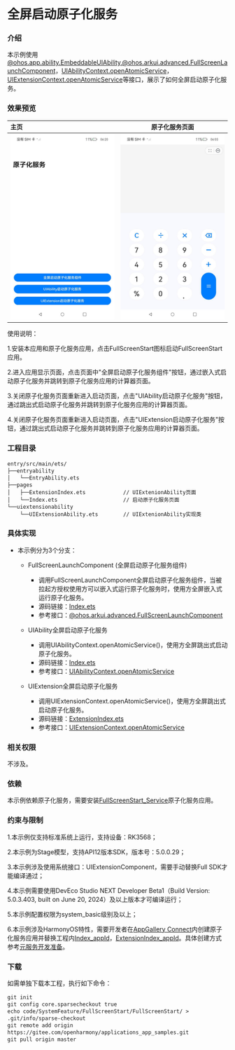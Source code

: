 # 全屏启动原子化服务

### 介绍

本示例使用[@ohos.app.ability.EmbeddableUIAbility](https://gitee.com/openharmony/docs/blob/master/zh-cn/application-dev/reference/apis-ability-kit/js-apis-app-ability-embeddableUIAbility.md),[@ohos.arkui.advanced.FullScreenLaunchComponent](https://gitee.com/openharmony/docs/blob/master/zh-cn/application-dev/reference/apis-arkui/arkui-ts/ohos-arkui-advanced-FullScreenLaunchComponent.md)，[UIAbilityContext.openAtomicService](https://gitee.com/openharmony/docs/blob/master/zh-cn/application-dev/reference/apis-ability-kit/js-apis-inner-application-uiAbilityContext.md)，[UIExtensionContext.openAtomicService](https://gitee.com/openharmony/docs/blob/master/zh-cn/application-dev/reference/apis-ability-kit/js-apis-inner-application-uiExtensionContext.md)等接口，展示了如何全屏启动原子化服务。

### 效果预览

| 主页                                      | 原子化服务页面                                         |
|:----------------------------------------|-------------------------------------------------| 
| <img src="screenshots/startPage.png" /> | <img src="screenshots/atomicServicePage.png" /> |

使用说明：

1.安装本应用和原子化服务应用，点击FullScreenStart图标启动FullScreenStart应用。

2.进入应用显示页面，点击页面中"全屏启动原子化服务组件"按钮，通过嵌入式启动原子化服务并跳转到原子化服务应用的计算器页面。

3.关闭原子化服务页面重新进入启动页面，点击"UIAbility启动原子化服务"按钮，通过跳出式启动原子化服务并跳转到原子化服务应用的计算器页面。

4.关闭原子化服务页面重新进入启动页面，点击"UIExtension启动原子化服务"按钮，通过跳出式启动原子化服务并跳转到原子化服务应用的计算器页面。


### 工程目录

```
entry/src/main/ets/
├──entryability
│   └──EntryAbility.ets
├──pages
│   ├──ExtensionIndex.ets            // UIExtenionAbility页面
│   └──Index.ets                     // 启动原子化服务页面
└──uiextensionability
    └──UIExtensionAbility.ets        // UIExtenionAbility实现类
```

### 具体实现

* 本示例分为3个分支：
    * FullScreenLaunchComponent (全屏启动原子化服务组件)
        * 调用FullScreenLaunchComponent全屏启动原子化服务组件，当被拉起方授权使用方可以嵌入式运行原子化服务时，使用方全屏嵌入式运行原子化服务。
        * 源码链接：[Index.ets](entry/src/main/ets/pages/Index.ets)
        * 参考接口：[@ohos.arkui.advanced.FullScreenLaunchComponent](https://gitee.com/openharmony/docs/blob/master/zh-cn/application-dev/reference/apis-arkui/arkui-ts/ohos-arkui-advanced-FullScreenLaunchComponent.md)

    * UIAbility全屏启动原子化服务
        * 调用UIAbilityContext.openAtomicService()，使用方全屏跳出式启动原子化服务。
        * 源码链接：[Index.ets](entry/src/main/ets/pages/Index.ets)
        * 参考接口：[UIAbilityContext.openAtomicService](https://gitee.com/openharmony/docs/blob/master/zh-cn/application-dev/reference/apis-ability-kit/js-apis-inner-application-uiAbilityContext.md)

    * UIExtension全屏启动原子化服务
        * 调用UIExtensionContext.openAtomicService()，使用方全屏跳出式启动原子化服务。
        * 源码链接：[ExtensionIndex.ets](entry/src/main/ets/pages/ExtensionIndex.ets)
        * 参考接口：[UIExtensionContext.openAtomicService](https://gitee.com/openharmony/docs/blob/master/zh-cn/application-dev/reference/apis-ability-kit/js-apis-inner-application-uiExtensionContext.md)

### 相关权限

不涉及。

### 依赖

本示例依赖原子化服务，需要安装[FullScreenStart_Service](https://gitee.com/openharmony/applications_app_samples/tree/master/code/SystemFeature/FullScreenStart/FullScreenStart_Service)原子化服务应用。

### 约束与限制

1.本示例仅支持标准系统上运行，支持设备：RK3568；

2.本示例为Stage模型，支持API12版本SDK，版本号：5.0.0.29；

3.本示例涉及使用系统接口：UIExtensionComponent，需要手动替换Full SDK才能编译通过；

4.本示例需要使用DevEco Studio NEXT Developer Beta1（Build Version: 5.0.3.403, built on June 20, 2024）及以上版本才可编译运行；

5.本示例配置权限为system_basic级别及以上；

6.本示例涉及HarmonyOS特性，需要开发者在[AppGallery Connect](https://developer.huawei.com/consumer/cn/service/josp/agc/index.html#/)内创建原子化服务应用并替换工程内[Index_appId](entry/src/main/ets/pages/Index.ets)，[ExtensionIndex_appId](entry/src/main/ets/pages/ExtensionIndex.ets)。具体创建方式参考[元服务开发准备](https://developer.huawei.com/consumer/cn/doc/atomic-guides-V5/atomic-dev-preparation-V5)。


### 下载

如需单独下载本工程，执行如下命令：

```
git init
git config core.sparsecheckout true
echo code/SystemFeature/FullScreenStart/FullScreenStart/ > .git/info/sparse-checkout
git remote add origin https://gitee.com/openharmony/applications_app_samples.git
git pull origin master
```


